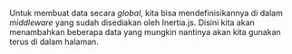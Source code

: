 Untuk membuat data secara <em>global</em>, kita bisa mendefinisikannya di dalam <em>middleware</em> yang sudah disediakan oleh Inertia.js. Disini kita akan menambahkan beberapa data yang mungkin nantinya akan kita gunakan terus di dalam halaman.
